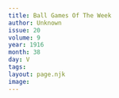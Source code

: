 ```yaml
---
title: Ball Games Of The Week
author: Unknown
issue: 20
volume: 9
year: 1916
month: 38
day: V
tags:
layout: page.njk
image:
---
```


